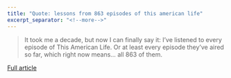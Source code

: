 ```yaml
---
title: "Quote: lessons from 863 episodes of this american life"
excerpt_separator: "<!--more-->"
---
```


> It took me a decade, but now I can finally say it: I’ve listened to every episode of This American Life. Or at least every episode they’ve aired so far, which right now means… all 863 of them.

[Full article](https://indarktrees.com/misc/tal/)